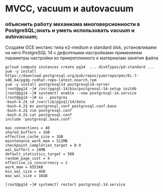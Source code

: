 # MVCC, vacuum и autovacuum
### объяснить работу механизма многоверсионности в PostgreSQL;знать и уметь использовать vacuum и autovacuum;

Cоздаём GCE инстанс типа e2-medium и standard disk, установливаем на него PostgreSQL 14 с дефолтными настройками
применяеем параметры настройки из прикрепленного к материалам занятия файла
```console
gcloud compute instances create pg14  ... diskTypes/pd-standard ...
yum -y install https://download.postgresql.org/pub/repos/yum/reporpms/EL-7-x86_64/pgdg-redhat-repo-latest.noarch.rpm
yum -y install postgresql14 postgresql14-server
[root@pg14 ~]# /usr/pgsql-14/bin/postgresql-14-setup initdb
[root@pg14 ~]# systemctl enable --now postgresql-14.service 
[root@pg14 ~]# su - postgres
-bash-4.2$ cd /var/lib/pgsql/14/data
-bash-4.2$ mv postgresql.conf postgresql.conf.base
-bash-4.2$ vim postgresql.conf
-bash-4.2$ cat postgresql.conf 
include 'postgresql.base.conf'

max_connections = 40
shared_buffers = 1GB
effective_cache_size = 3GB
maintenance_work_mem = 512MB
checkpoint_completion_target = 0.9
wal_buffers = 16MB
default_statistics_target = 500
random_page_cost = 4
effective_io_concurrency = 2
work_mem = 6553kB
min_wal_size = 4GB
max_wal_size = 16GB

[root@pg14 ~]# systemctl restart postgresql-14.service
```

